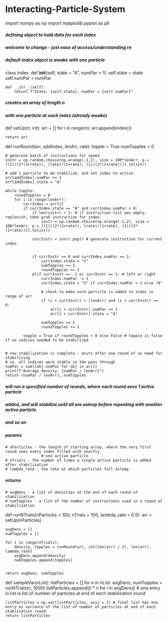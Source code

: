 # Interacting-Particle-System

import numpy as np
import matplotlib.pyplot as plt

##### defining object to hold data for each index
##### welcome to change - just ease of access/understanding rn
##### default index object is awake with one particle
class index:
    def __init__(self, state = "A", numPar = 1):
        self.state = state
        self.numPar = numPar

    def __str__(self):
        return f"State: {self.state}, numPar = {self.numPar}"


##### creates an array of length n
##### with one particle at each index (already awake)
def setUp(n: int):
    arr = []
    for i in range(n):
        arr.append(index())

    return arr

def runRound(arr, addIndex, lenArr, rate):
    topple = True
    numTopples = 0
    
    # generate batch of instructions for speed
    instr = np.random.choice(np.arange(-1,2), size = 100*lenArr, p = [(1)/(2*(1+rate)), (rate)/(1+rate), (1)/(2*(1+rate))]).tolist()

    # add 1 particle to de-stabilize, and set index to active
    arr[addIndex].numPar += 1
    arr[addIndex].state = "A"

    while topple:
        roundTopples = 0
        for i in range(lenArr):
            currIndex = arr[i]
            if currIndex.state == "A" and currIndex.numPar > 0:
                if len(instr) < 1: # if instruction list was empty, replenish, then grab instruction for index
                    instr = np.random.choice(np.arange(-1,2), size = 100*lenArr, p = [(1)/(2*(1+rate)), (rate)/(1+rate), (1)/(2*(1+rate))]).tolist()
                
                currInstr = instr.pop() # generate instruction for current index


                if currInstr == 0 and currIndex.numPar == 1:
                    currIndex.state = "S"
                    numTopples += 1
                    roundTopples += 1
                elif currInstr == -1 or currInstr == 1: # left or right
                    currIndex.numPar -= 1
                    currIndex.state = "S" if currIndex.numPar < 1 else "A"

                    # check to make sure particle is added to index in range of arr
                    if (i + currInstr) < (lenArr) and (i + currInstr) >= 0:
                        arr[i + currInstr].numPar += 1
                        arr[i + currInstr].state = "A"
                        
                    numTopples += 1
                    roundTopples += 1

            topple = True if roundTopples > 0 else False # topple is false if no indices needed to be stabilized

    
    # now stabilization is complete - exits after one round of no need for stabilizing
    # ie. all indices were stable in the pass through
    numPar = sum([obj.numPar for obj in arr])
    print(f"Average density: {numPar / lenArr}")
    return (numPar / lenArr), numTopples


##### will run a specified number of rounds, where each round sees 1 active particle
##### added, and will stabilize until all are asleep before repeating with another active particle
##### and so on
##### params
    # nParticles - the length of starting array, where the very first round sees every index filled with exactly
                    # one active particle
    # nTrials - the number of times a single active particle is added after stabilization
    # lambda_rate - the rate at which particles fall asleep
##### returns
    # avgDens - a list of densities at the end of each round of stabilization
    # numTopples - a list of the number of instructions used in a round of stabilization
def runNTrials(nParticles = 100, nTrials = 100, lambda_rate = 0.5):
    arr = setUp(nParticles)

    avgDens = []
    numTopples = []

    for i in range(nTrials):
        density, topples = runRound(arr, int(len(arr) / 2), len(arr), lambda_rate)
        avgDens.append(density)
        numTopples.append(topples)


    return avgDens, numTopples


def sampleVar(nList):
    listParticles = []
    for n in nList:
        avgDens, numTopples = runNTrials(n, 1000)
        listParticles.append([i * n for i in avgDens]) # one entry in list is list of number of particles at end of each stabilization round

    listParticles = np.var(listParticles, axis = 1) # final list has one entry as variance of the list of number of particles at end of each stablization round
    return listParticles
